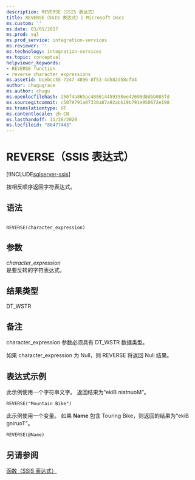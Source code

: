 ```yaml
---
description: REVERSE（SSIS 表达式）
title: REVERSE（SSIS 表达式）| Microsoft Docs
ms.custom: ''
ms.date: 03/01/2017
ms.prod: sql
ms.prod_service: integration-services
ms.reviewer: ''
ms.technology: integration-services
ms.topic: conceptual
helpviewer_keywords:
- REVERSE function
- reverse character expressions
ms.assetid: bcebcc55-7247-4896-8f53-4d582d58cfb4
author: chugugrace
ms.author: chugu
ms.openlocfilehash: 250f4a865ac488614459350ee42698d8dbb003fd
ms.sourcegitcommit: c5078791a07330a87a92abb19b791e950672e198
ms.translationtype: HT
ms.contentlocale: zh-CN
ms.lasthandoff: 11/26/2020
ms.locfileid: "88477443"
---
```

# <a name="reverse-ssis-expression"></a>REVERSE（SSIS 表达式）

[!INCLUDE[sqlserver-ssis](../../includes/applies-to-version/sqlserver-ssis.md)]


  按相反顺序返回字符表达式。  
  
## <a name="syntax"></a>语法  
  
```  
  
REVERSE(character_expression)  
```  
  
## <a name="arguments"></a>参数  
 *character_expression*  
 是要反转的字符表达式。  
  
## <a name="result-types"></a>结果类型  
 DT_WSTR  
  
## <a name="remarks"></a>备注  
 character_expression 参数必须具有 DT_WSTR 数据类型。  
  
 如果 character_expression 为 Null，则 REVERSE 将返回 Null 结果。  
  
## <a name="expression-examples"></a>表达式示例  
 此示例使用一个字符串文字。 返回结果为“ekiB niatnuoM”。  
  
```  
REVERSE("Mountain Bike")  
```  
  
 此示例使用一个变量。 如果 **Name** 包含 Touring Bike，则返回的结果为“ekiB gniruoT”。  
  
```  
REVERSE(@Name)  
```  
  
## <a name="see-also"></a>另请参阅  
 [函数（SSIS 表达式）](../../integration-services/expressions/functions-ssis-expression.md)  
  
  
